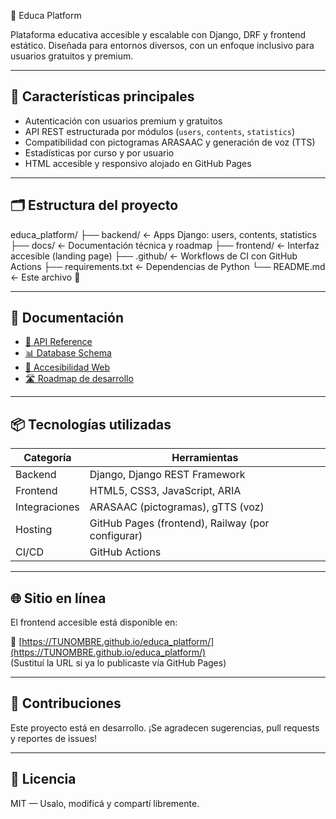  🧠 Educa Platform

Plataforma educativa accesible y escalable con Django, DRF y frontend estático. Diseñada para entornos diversos, con un enfoque inclusivo para usuarios gratuitos y premium.

---

## 🚀 Características principales

- Autenticación con usuarios premium y gratuitos
- API REST estructurada por módulos (`users`, `contents`, `statistics`)
- Compatibilidad con pictogramas ARASAAC y generación de voz (TTS)
- Estadísticas por curso y por usuario
- HTML accesible y responsivo alojado en GitHub Pages

---

## 🗂️ Estructura del proyecto

educa_platform/ ├── backend/ ← Apps Django: users, contents, statistics ├── docs/ ← Documentación técnica y roadmap ├── frontend/ ← Interfaz accesible (landing page) ├── .github/ ← Workflows de CI con GitHub Actions ├── requirements.txt ← Dependencias de Python └── README.md ← Este archivo 🙂

---

## 📄 Documentación

- [📘 API Reference](docs/API_REFERENCE.md)
- [📊 Database Schema](docs/DATABASE_SCHEMA.md)
- [🧭 Accesibilidad Web](docs/ACCESSIBILITY_GUIDELINES.md)
- [🛣️ Roadmap de desarrollo](docs/ROADMAP.md)

---

## 📦 Tecnologías utilizadas

| Categoría         | Herramientas                          |
|------------------|----------------------------------------|
| Backend           | Django, Django REST Framework          |
| Frontend          | HTML5, CSS3, JavaScript, ARIA          |
| Integraciones     | ARASAAC (pictogramas), gTTS (voz)      |
| Hosting           | GitHub Pages (frontend), Railway (por configurar) |
| CI/CD             | GitHub Actions                         |

---

## 🌐 Sitio en línea

El frontend accesible está disponible en:

🔗 [https://TUNOMBRE.github.io/educa_platform/](https://TUNOMBRE.github.io/educa_platform/)  
(Sustituí la URL si ya lo publicaste vía GitHub Pages)

---

## 🤝 Contribuciones

Este proyecto está en desarrollo. ¡Se agradecen sugerencias, pull requests y reportes de issues!

---

## 📄 Licencia

MIT — Usalo, modificá y compartí libremente.
